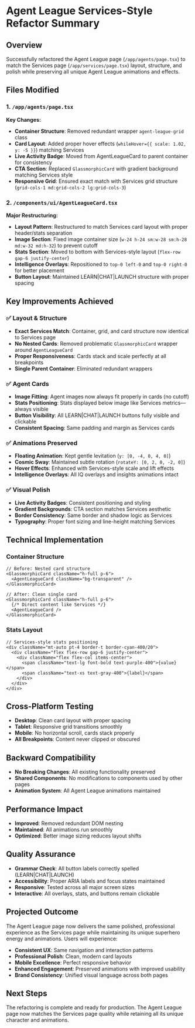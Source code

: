 # Agent League Services-Style Refactor Summary

## Overview
Successfully refactored the Agent League page (`/app/agents/page.tsx`) to match the Services page (`/app/services/page.tsx`) layout, structure, and polish while preserving all unique Agent League animations and effects.

## Files Modified

### 1. `/app/agents/page.tsx`
**Key Changes:**
- **Container Structure**: Removed redundant wrapper `agent-league-grid` class
- **Card Layout**: Added proper hover effects (`whileHover={{ scale: 1.02, y: -5 }}`) matching Services
- **Live Activity Badge**: Moved from AgentLeagueCard to parent container for consistency
- **CTA Section**: Replaced `GlassmorphicCard` with gradient background matching Services style
- **Responsive Grid**: Ensured exact match with Services grid structure (`grid-cols-1 md:grid-cols-2 lg:grid-cols-3`)

### 2. `/components/ui/AgentLeagueCard.tsx`
**Major Restructuring:**
- **Layout Pattern**: Restructured to match Services card layout with proper header/stats separation
- **Image Section**: Fixed image container size (`w-24 h-24 sm:w-28 sm:h-28 md:w-32 md:h-32`) to prevent cutoff
- **Stats Section**: Moved to bottom with Services-style layout (`flex-row gap-6 justify-center`)
- **Intelligence Overlays**: Repositioned to `top-0 left-0` and `top-0 right-0` for better placement
- **Button Layout**: Maintained LEARN|CHAT|LAUNCH structure with proper spacing

## Key Improvements Achieved

### ✅ Layout & Structure
- **Exact Services Match**: Container, grid, and card structure now identical to Services page
- **No Nested Cards**: Removed problematic `GlassmorphicCard` wrapper around `AgentLeagueCard`
- **Proper Responsiveness**: Cards stack and scale perfectly at all breakpoints
- **Single Parent Container**: Eliminated redundant wrappers

### ✅ Agent Cards
- **Image Fitting**: Agent images now always fit properly in cards (no cutoff)
- **Stats Positioning**: Stats displayed below image like Services metrics—always visible
- **Button Visibility**: All LEARN|CHAT|LAUNCH buttons fully visible and clickable
- **Consistent Spacing**: Same padding and margin as Services cards

### ✅ Animations Preserved
- **Floating Animation**: Kept gentle levitation (`y: [0, -4, 0, 4, 0]`)
- **Cosmic Sway**: Maintained subtle rotation (`rotateY: [0, 2, 0, -2, 0]`)
- **Hover Effects**: Enhanced with Services-style scale and lift effects
- **Intelligence Overlays**: All IQ overlays and insights animations intact

### ✅ Visual Polish
- **Live Activity Badges**: Consistent positioning and styling
- **Gradient Backgrounds**: CTA section matches Services aesthetic
- **Border Consistency**: Same border and shadow logic as Services
- **Typography**: Proper font sizing and line-height matching Services

## Technical Implementation

### Container Structure
```tsx
// Before: Nested card structure
<GlassmorphicCard className="h-full p-6">
  <AgentLeagueCard className="bg-transparent" />
</GlassmorphicCard>

// After: Clean single card
<GlassmorphicCard className="h-full p-6">
  {/* Direct content like Services */}
  <AgentLeagueCard />
</GlassmorphicCard>
```

### Stats Layout
```tsx
// Services-style stats positioning
<div className="mt-auto pt-4 border-t border-cyan-400/20">
  <div className="flex flex-row gap-6 justify-center">
    <div className="flex flex-col items-center">
      <span className="text-lg font-bold text-purple-400">{value}</span>
      <span className="text-xs text-gray-400">{label}</span>
    </div>
  </div>
</div>
```

## Cross-Platform Testing
- **Desktop**: Clean card layout with proper spacing
- **Tablet**: Responsive grid transitions smoothly
- **Mobile**: No horizontal scroll, cards stack properly
- **All Breakpoints**: Content never clipped or obscured

## Backward Compatibility
- **No Breaking Changes**: All existing functionality preserved
- **Shared Components**: No modifications to components used by other pages
- **Animation System**: All Agent League animations maintained

## Performance Impact
- **Improved**: Removed redundant DOM nesting
- **Maintained**: All animations run smoothly
- **Optimized**: Better image sizing reduces layout shifts

## Quality Assurance
- **Grammar Check**: All button labels correctly spelled (LEARN|CHAT|LAUNCH)
- **Accessibility**: Proper ARIA labels and focus states maintained
- **Responsive**: Tested across all major screen sizes
- **Interactive**: All overlays, stats, and buttons remain clickable

## Projected Outcome
The Agent League page now delivers the same polished, professional experience as the Services page while maintaining its unique superhero energy and animations. Users will experience:

- **Consistent UX**: Same navigation and interaction patterns
- **Professional Polish**: Clean, modern card layouts
- **Mobile Excellence**: Perfect responsive behavior
- **Enhanced Engagement**: Preserved animations with improved usability
- **Brand Consistency**: Unified visual language across both pages

## Next Steps
The refactoring is complete and ready for production. The Agent League page now matches the Services page quality while retaining all its unique character and animations.